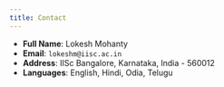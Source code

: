 ```yaml
---
title: Contact
---
```


- **Full Name**: Lokesh Mohanty
- **Email**: `lokeshm@iisc.ac.in`
- **Address**: IISc Bangalore, Karnataka, India - 560012
- **Languages**: English, Hindi, Odia, Telugu
